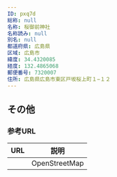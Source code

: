 ```yaml
---
ID: pxq7d
総称: null
名称: 桜御前神社
名称読み: null
別名: null
都道府県: 広島県
区域: 広島市
緯度: 34.4320085
経度: 132.4865068
郵便番号: 7320007
住所: 広島県広島市東区戸坂桜上町１−１２
---
```


## その他

### 参考URL

| URL | 説明          |
| --- | ------------- |
|     | OpenStreetMap |
